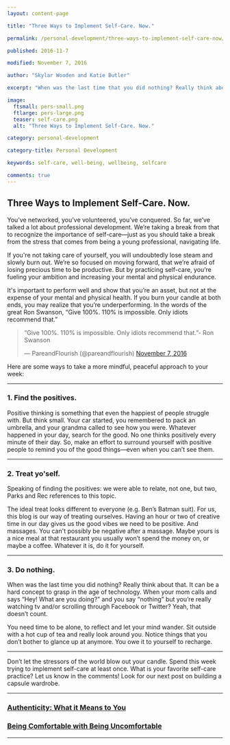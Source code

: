 ```yaml
---
layout: content-page

title: "Three Ways to Implement Self-Care. Now."

permalink: /personal-development/three-ways-to-implement-self-care-now/

published: 2016-11-7

modified: November 7, 2016

author: "Skylar Wooden and Katie Butler"

excerpt: "When was the last time that you did nothing? Really think about that. It can be a hard concept to grasp in your vibrant professional years."

image:
  ftsmall: pers-small.png
  ftlarge: pers-large.png
  teaser: self-care.png
  alt: "Three Ways to Implement Self-Care. Now."

category: personal-development

category-title: Personal Development

keywords: self-care, well-being, wellbeing, selfcare

comments: true
---
```


## Three Ways to Implement Self-Care. Now.

You’ve networked, you’ve volunteered, you’ve conquered. So far, we’ve talked a lot about professional development. We’re taking a break from that to recognize the importance of self-care—just as you should take a break from the stress that comes from being a young professional, navigating life.

If you're not taking care of yourself, you will undoubtedly lose steam and slowly burn out. We’re so focused on moving forward, that we’re afraid of losing precious time to be productive. But by practicing self-care, you’re fueling your ambition and increasing your mental and physical endurance.

It's important to perform well and show that you’re an asset, but not at the expense of your mental and physical health. If you burn your candle at both ends, you may realize that you’re underperforming. In the words of the great Ron Swanson, “Give 100%. 110% is impossible. Only idiots recommend that.”

<blockquote class="twitter-tweet tw-align-center" data-lang="en"><p lang="en" dir="ltr">“Give 100%. 110% is impossible. Only idiots recommend that.”- Ron Swanson</p>&mdash; PareandFlourish (@pareandflourish) <a href="https://twitter.com/pareandflourish/status/795662157702643712">November 7, 2016</a></blockquote>

Here are some ways to take a more mindful, peaceful approach to your week:

<hr class="secondary">

### 1. Find the positives. 
Positive thinking is something that even the happiest of people struggle with. But think small. Your car started, you remembered to pack an umbrella, and your grandma called to see how you were. Whatever happened in your day, search for the good. No one thinks positively every minute of their day. So, make an effort to surround yourself with positive people to remind you of the good things—even when you can’t see them. 

<hr class="secondary">

### 2. Treat yo'self.
Speaking of finding the positives: we were able to relate, not one, but two, Parks and Rec references to this topic.  

The ideal treat looks different to everyone (e.g. Ben’s Batman suit). For us, this blog is our way of treating ourselves. Having an hour or two of creative time in our day gives us the good vibes we need to be positive. And massages. You can't possibly be negative after a massage. Maybe yours is a nice meal at that restaurant you usually won’t spend the money on, or maybe a coffee. Whatever it is, do it for yourself. 

<hr class="secondary">

### 3. Do nothing.
When was the last time you did nothing? Really think about that. It can be a hard concept to grasp in the age of technology. When your mom calls and says “Hey! What are you doing?” and you say “nothing” but you’re really watching tv and/or scrolling through Facebook or Twitter? Yeah, that doesn’t count. 

You need time to be alone, to reflect and let your mind wander. Sit outside with a hot cup of tea and really look around you. Notice things that you don’t bother to glance up at anymore. You owe it to yourself to recharge.  

<hr class="secondary">

Don’t let the stressors of the world blow out your candle. Spend this week trying to implement self-care at least once. What is your favorite self-care practice? Let us know in the comments! Look for our next post on building a capsule wardrobe.

<hr class="primary">

<div class="row"> <!-- "pagination" -->
	<div class="col-xs-6 paginate">
			<a href="{{site.url}}/personal-development/authenticity-what-it-means-to-you/">
				<div class="col-xs-12 arrow"><i class="fa fa-arrow-left" aria-hidden="true"></i></div>
				<div class="col-xs-12 text"><h3>Authenticity: What it Means to You</h3></div>		
			</a>
	</div>
	<div class="col-xs-6 paginate">
			<a href="{{site.url}}/personal-development/comfortable-being-uncomfortable/">
				<div class="col-xs-12 arrow"><i class="fa fa-arrow-right" aria-hidden="true"></i></div>
				<div class="col-xs-12 text"><h3>Being Comfortable with Being Uncomfortable</h3></div>
			</a>
	</div>
</div> <!-- close "pagination" -->

<hr class="primary">